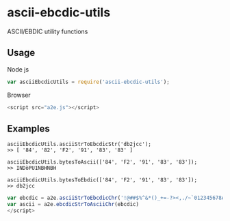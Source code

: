 # ascii-ebcdic-utils
ASCII/EBDIC utility functions

## Usage

Node js  
```javascript
var asciiEbcdicUtils = require('ascii-ebcdic-utils');
```
Browser
```javascript
<script src="a2e.js"></script>

```

## Examples

```
asciiEbcdicUtils.asciiStrToEbcdicStr('db2jcc');
>> [ '84', '82', 'F2', '91', '83', '83' ]
```

```
asciiEbcdicUtils.bytesToAscii(['84', 'F2', '91', '83', '83']);
>> INDòPU1NBHNBH
```

```
asciiEbcdicUtils.bytesToEbdic(['84', 'F2', '91', '83', '83']);
>> db2jcc
```
```javascript
var ebcdic = a2e.asciiStrToEbcdicChr('!@##$%^&*()_+=-?><,./~`012345678ABCDEFGHIJKLMNOPQRSTUVWXYZabcdefghijklmnopqrstuvwxyz')
var ascii = a2e.ebcdicStrToAsciiChr(ebcdic)
</script>
```